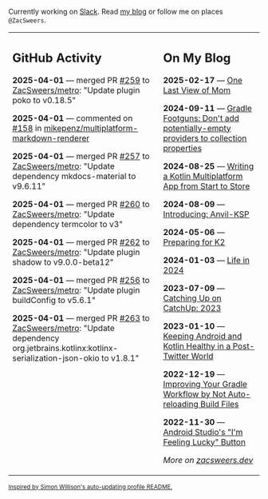 Currently working on [Slack](https://slack.com/). Read [my blog](https://zacsweers.dev/) or follow me on places `@ZacSweers`.

<table><tr><td valign="top" width="60%">

## GitHub Activity
<!-- githubActivity starts -->
**2025-04-01** — merged PR [#259](https://github.com/ZacSweers/metro/pull/259) to [ZacSweers/metro](https://github.com/ZacSweers/metro): "Update plugin poko to v0.18.5"

**2025-04-01** — commented on [#158](https://github.com/mikepenz/multiplatform-markdown-renderer/issues/158#issuecomment-2769701273) in [mikepenz/multiplatform-markdown-renderer](https://github.com/mikepenz/multiplatform-markdown-renderer)

**2025-04-01** — merged PR [#257](https://github.com/ZacSweers/metro/pull/257) to [ZacSweers/metro](https://github.com/ZacSweers/metro): "Update dependency mkdocs-material to v9.6.11"

**2025-04-01** — merged PR [#260](https://github.com/ZacSweers/metro/pull/260) to [ZacSweers/metro](https://github.com/ZacSweers/metro): "Update dependency termcolor to v3"

**2025-04-01** — merged PR [#262](https://github.com/ZacSweers/metro/pull/262) to [ZacSweers/metro](https://github.com/ZacSweers/metro): "Update plugin shadow to v9.0.0-beta12"

**2025-04-01** — merged PR [#256](https://github.com/ZacSweers/metro/pull/256) to [ZacSweers/metro](https://github.com/ZacSweers/metro): "Update plugin buildConfig to v5.6.1"

**2025-04-01** — merged PR [#263](https://github.com/ZacSweers/metro/pull/263) to [ZacSweers/metro](https://github.com/ZacSweers/metro): "Update dependency org.jetbrains.kotlinx:kotlinx-serialization-json-okio to v1.8.1"
<!-- githubActivity ends -->
</td><td valign="top" width="40%">

## On My Blog
<!-- blog starts -->
**2025-02-17** — [One Last View of Mom](https://www.zacsweers.dev/one-last-view-of-mom/)

**2024-09-11** — [Gradle Footguns: Don't add potentially-empty providers to collection properties](https://www.zacsweers.dev/gradle-footgun-adding-empty-providers-to-collection-properties/)

**2024-08-25** — [Writing a Kotlin Multiplatform App from Start to Store](https://www.zacsweers.dev/writing-a-kotlin-multiplatform-app-from-start-to-store/)

**2024-08-09** — [Introducing: Anvil-KSP](https://www.zacsweers.dev/introducing-anvil-ksp/)

**2024-05-06** — [Preparing for K2](https://www.zacsweers.dev/preparing-for-k2/)

**2024-01-03** — [Life in 2024](https://www.zacsweers.dev/life-in-2024/)

**2023-07-09** — [Catching Up on CatchUp: 2023](https://www.zacsweers.dev/catching-up-on-catchup-2023/)

**2023-01-10** — [Keeping Android and Kotlin Healthy in a Post-Twitter World](https://www.zacsweers.dev/keeping-android-healthy/)

**2022-12-19** — [Improving Your Gradle Workflow by Not Auto-reloading Build Files](https://www.zacsweers.dev/improving-your-workflow-by-not-auto-reloading-build-files/)

**2022-11-30** — [Android Studio's "I'm Feeling Lucky" Button](https://www.zacsweers.dev/android-studios-im-feeling-lucky-button/)
<!-- blog ends -->
_More on [zacsweers.dev](https://zacsweers.dev/)_
</td></tr></table>

<sub><a href="https://simonwillison.net/2020/Jul/10/self-updating-profile-readme/">Inspired by Simon Willison's auto-updating profile README.</a></sub>
